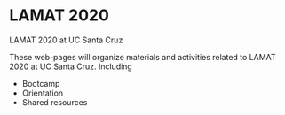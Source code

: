 # LAMAT 2020
LAMAT 2020 at UC Santa Cruz

These web-pages will organize materials and activities related
to LAMAT 2020 at UC Santa Cruz.  Including

- Bootcamp
- Orientation
- Shared resources
